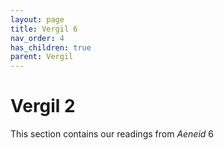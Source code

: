 ```yaml
---
layout: page
title: Vergil 6
nav_order: 4
has_children: true
parent: Vergil
---
```


# Vergil 2

This section contains our readings from *Aeneid* 6

